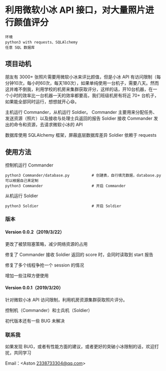 # 利用微软小冰 API 接口，对大量照片进行颜值评分

	环境
	python3 with requests、SQLAlchemy
	任意 SQL 数据库

## 项目动机
朋友有 3000+ 张照片需要用微软小冰来评比颜值，但是小冰 API 有访问限制（每分钟10次，每小时60次，每天180次），如果单纯使用一台机子，需要八天。然而这并难不倒我，利用学校的机房来集群获取评分，这样的话，开10台机器，在一个小时的效率比一台机器一天的效率都要高，我们班级机房有将近 70+ 台机子，如果能全部同时运行，想想就开心😄。

主机运行 Commander，从机运行 Soldier。
Commander      主要用来分配任务、发送资源（照片）以及接收与处理士兵返回的报告
Soldier        接收 Commander 发出的命令和资源，去请求微软小冰的 API

数据库使用 SQLAlchemy 框架，屏蔽底层数据库差异
Soldier 依赖于 requests

## 使用方法
控制机运行 Commander

	python3 Commander/database.py          # 创建表，自行填充数据，database.py 可以根据自己来定制
	python3 Commander                      # 开启 Commander
从机运行   Soldier

	python3 Soldier                        # 开启 Soldier

### 版本

#### Version 0.0.2（2019/3/22）
更改了被禁阻塞策略，减少网络资源的占用

修复了 Commander 接收 Soldier 返回的 score 时，会同时读取到 start 报告

修复了多个线程争抢一个 session 的情况

增加一些注释方便使用

#### Version 0.0.1（2019/3/20）
针对微软小冰 API 访问限制，利用机房资源集群获取照片评分。

控制机（Commander）和士兵机（Soldier）

初代版本还有一些 BUG 未解决

### 联系我
如果发现 BUG，或者有性能方面的建议，或者更好的突破小冰限制的话，欢迎打扰，共同学习

Email：<Aston 2338733304@qq.com>
